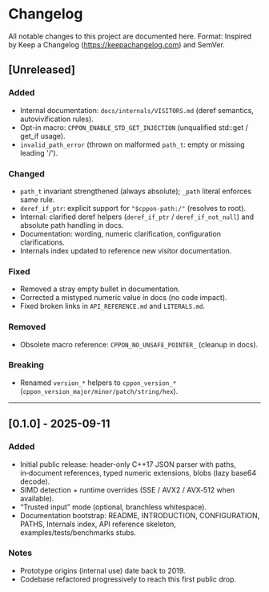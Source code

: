 # Changelog

All notable changes to this project are documented here.
Format: Inspired by Keep a Changelog (https://keepachangelog.com) and SemVer.

## [Unreleased]

### Added
- Internal documentation: `docs/internals/VISITORS.md` (deref semantics, autovivification rules).
- Opt-in macro: `CPPON_ENABLE_STD_GET_INJECTION` (unqualified std::get / get_if usage).
- `invalid_path_error` (thrown on malformed `path_t`: empty or missing leading '/').

### Changed
- `path_t` invariant strengthened (always absolute); `_path` literal enforces same rule.
- `deref_if_ptr`: explicit support for `"$cppon-path:/"` (resolves to root).
- Internal: clarified deref helpers (`deref_if_ptr` / `deref_if_not_null`) and absolute path handling in docs.
- Documentation: wording, numeric clarification, configuration clarifications.
- Internals index updated to reference new visitor documentation.

### Fixed
- Removed a stray empty bullet in documentation.
- Corrected a mistyped numeric value in docs (no code impact).
- Fixed broken links in `API_REFERENCE.md` and `LITERALS.md`.

### Removed
- Obsolete macro reference: `CPPON_NO_UNSAFE_POINTER_` (cleanup in docs).

### Breaking
- Renamed `version_*` helpers to `cppon_version_*` (`cppon_version_major/minor/patch/string/hex`).

---

## [0.1.0] - 2025-09-11
### Added
- Initial public release: header-only C++17 JSON parser with paths, in‑document references, typed numeric extensions, blobs (lazy base64 decode).
- SIMD detection + runtime overrides (SSE / AVX2 / AVX‑512 when available).
- “Trusted input” mode (optional, branchless whitespace).
- Documentation bootstrap: README, INTRODUCTION, CONFIGURATION, PATHS, Internals index, API reference skeleton, examples/tests/benchmarks stubs.

### Notes
- Prototype origins (internal use) date back to 2019.
- Codebase refactored progressively to reach this first public drop.
